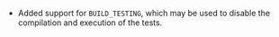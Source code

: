 - Added support for `BUILD_TESTING`, which may be used to disable the compilation and execution of the tests.
